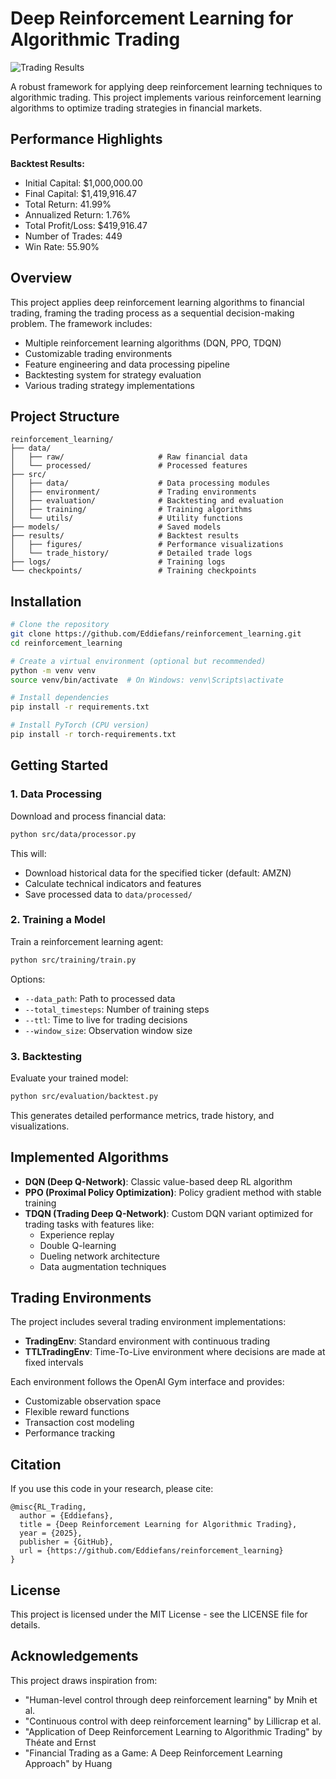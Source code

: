 # Deep Reinforcement Learning for Algorithmic Trading

![Trading Results](assets/backtest_results.png)

A robust framework for applying deep reinforcement learning techniques to algorithmic trading. This project implements various reinforcement learning algorithms to optimize trading strategies in financial markets.

## Performance Highlights

**Backtest Results:**
- Initial Capital: $1,000,000.00
- Final Capital: $1,419,916.47
- Total Return: 41.99%
- Annualized Return: 1.76%
- Total Profit/Loss: $419,916.47
- Number of Trades: 449
- Win Rate: 55.90%

## Overview

This project applies deep reinforcement learning algorithms to financial trading, framing the trading process as a sequential decision-making problem. The framework includes:

- Multiple reinforcement learning algorithms (DQN, PPO, TDQN)
- Customizable trading environments
- Feature engineering and data processing pipeline
- Backtesting system for strategy evaluation
- Various trading strategy implementations

## Project Structure

```
reinforcement_learning/
├── data/
│   ├── raw/                     # Raw financial data
│   └── processed/               # Processed features
├── src/
│   ├── data/                    # Data processing modules
│   ├── environment/             # Trading environments 
│   ├── evaluation/              # Backtesting and evaluation
│   ├── training/                # Training algorithms
│   └── utils/                   # Utility functions
├── models/                      # Saved models
├── results/                     # Backtest results
│   ├── figures/                 # Performance visualizations
│   └── trade_history/           # Detailed trade logs
├── logs/                        # Training logs
└── checkpoints/                 # Training checkpoints
```

## Installation

```bash
# Clone the repository
git clone https://github.com/Eddiefans/reinforcement_learning.git
cd reinforcement_learning

# Create a virtual environment (optional but recommended)
python -m venv venv
source venv/bin/activate  # On Windows: venv\Scripts\activate

# Install dependencies
pip install -r requirements.txt

# Install PyTorch (CPU version)
pip install -r torch-requirements.txt
```

## Getting Started

### 1. Data Processing

Download and process financial data:

```bash
python src/data/processor.py
```

This will:
- Download historical data for the specified ticker (default: AMZN)
- Calculate technical indicators and features
- Save processed data to `data/processed/`

### 2. Training a Model

Train a reinforcement learning agent:

```bash
python src/training/train.py
```

Options:
- `--data_path`: Path to processed data
- `--total_timesteps`: Number of training steps
- `--ttl`: Time to live for trading decisions
- `--window_size`: Observation window size

### 3. Backtesting

Evaluate your trained model:

```bash
python src/evaluation/backtest.py
```

This generates detailed performance metrics, trade history, and visualizations.

## Implemented Algorithms

- **DQN (Deep Q-Network)**: Classic value-based deep RL algorithm
- **PPO (Proximal Policy Optimization)**: Policy gradient method with stable training
- **TDQN (Trading Deep Q-Network)**: Custom DQN variant optimized for trading tasks with features like:
  - Experience replay
  - Double Q-learning
  - Dueling network architecture
  - Data augmentation techniques

## Trading Environments

The project includes several trading environment implementations:

- **TradingEnv**: Standard environment with continuous trading
- **TTLTradingEnv**: Time-To-Live environment where decisions are made at fixed intervals

Each environment follows the OpenAI Gym interface and provides:
- Customizable observation space
- Flexible reward functions
- Transaction cost modeling
- Performance tracking

## Citation

If you use this code in your research, please cite:

```
@misc{RL_Trading,
  author = {Eddiefans},
  title = {Deep Reinforcement Learning for Algorithmic Trading},
  year = {2025},
  publisher = {GitHub},
  url = {https://github.com/Eddiefans/reinforcement_learning}
}
```

## License

This project is licensed under the MIT License - see the LICENSE file for details.

## Acknowledgements

This project draws inspiration from:
- "Human-level control through deep reinforcement learning" by Mnih et al.
- "Continuous control with deep reinforcement learning" by Lillicrap et al.
- "Application of Deep Reinforcement Learning to Algorithmic Trading" by Théate and Ernst
- "Financial Trading as a Game: A Deep Reinforcement Learning Approach" by Huang
